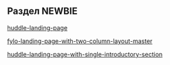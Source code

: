 ## Раздел NEWBIE
[huddle-landing-page](https://kosticyn.github.io/fontend_mentor_io/huddle-landing-page/)

[fylo-landing-page-with-two-column-layout-master](https://kosticyn.github.io/fontend_mentor_io/fylo-landing-page-with-two-column-layout-master)

[huddle-landing-page-with-single-introductory-section](https://kosticyn.github.io/fontend_mentor_io/huddle-landing-page-with-single-introductory-section)
